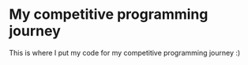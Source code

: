 # My competitive programming journey

This is where I put my code for my competitive programming journey :)

